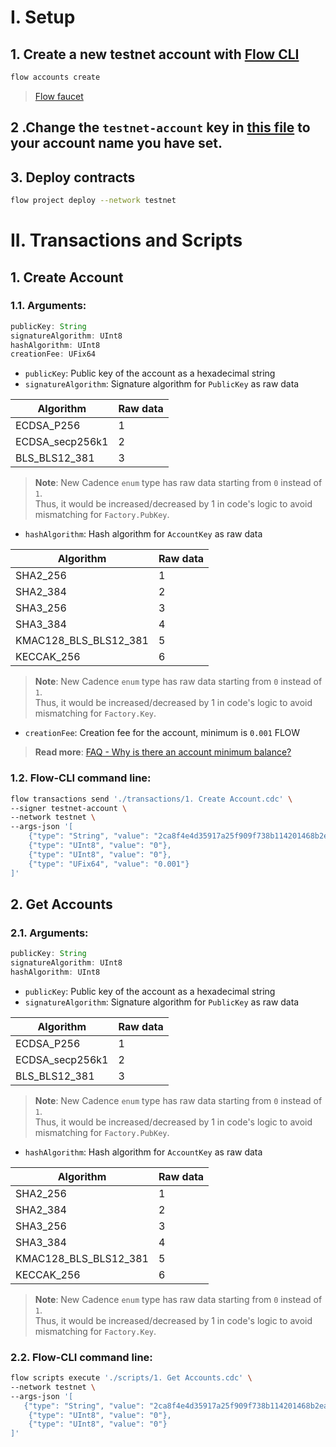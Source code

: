 # I. Setup
## 1. Create a new testnet account with [Flow CLI](https://docs.onflow.org/flow-cli/install/)
```bash
flow accounts create
```
> [Flow faucet](https://testnet-faucet-v2.onflow.org/fund-account)

## 2 .Change the `testnet-account` key in [this file](./flow.json) to your account name you have set.
## 3. Deploy contracts
```bash
flow project deploy --network testnet
```
# II. Transactions and Scripts
## 1. Create Account
### 1.1. Arguments:
```js
publicKey: String
signatureAlgorithm: UInt8
hashAlgorithm: UInt8
creationFee: UFix64
```
- `publicKey`: Public key of the account as a hexadecimal string
- `signatureAlgorithm`: Signature algorithm for `PublicKey` as raw data

| Algorithm | Raw data |
| --------- | -------- |
| ECDSA_P256 | 1 |
| ECDSA_secp256k1 | 2 |
| BLS_BLS12_381 | 3 |

> **Note**: New Cadence `enum` type has raw data starting from `0` instead of `1`. \
> Thus, it would be increased/decreased by 1 in code's logic to avoid mismatching for `Factory.PubKey`.
- `hashAlgorithm`: Hash algorithm for `AccountKey` as raw data

| Algorithm | Raw data |
| --------- | -------- |
| SHA2_256 | 1 |
| SHA2_384 | 2 |
| SHA3_256 | 3 |
| SHA3_384 | 4 |
| KMAC128_BLS_BLS12_381 | 5 |
| KECCAK_256 | 6 |

> **Note**: New Cadence `enum` type has raw data starting from `0` instead of `1`. \
> Thus, it would be increased/decreased by 1 in code's logic to avoid mismatching for `Factory.Key`.
- `creationFee`: Creation fee for the account, minimum is `0.001` FLOW
> **Read more**: [FAQ - Why is there an account minimum balance?](https://developers.flow.com/concepts/start-here/storage#storage-parameters)
### 1.2. Flow-CLI command line:
```bash
flow transactions send './transactions/1. Create Account.cdc' \
--signer testnet-account \
--network testnet \
--args-json '[
    {"type": "String", "value": "2ca8f4e4d35917a25f909f738b114201468b2ea0b60ebe2cdd9b6ed3eb25717340e12ac97fbf4efa66f3f45f4673127c9d9f717e40ee4c0aac1dea42ae9db3e4"},
    {"type": "UInt8", "value": "0"},
    {"type": "UInt8", "value": "0"},
    {"type": "UFix64", "value": "0.001"}
]'
```

## 2. Get Accounts
### 2.1. Arguments:
```js
publicKey: String
signatureAlgorithm: UInt8
hashAlgorithm: UInt8
```
- `publicKey`: Public key of the account as a hexadecimal string
- `signatureAlgorithm`: Signature algorithm for `PublicKey` as raw data

| Algorithm | Raw data |
| --------- | -------- |
| ECDSA_P256 | 1 |
| ECDSA_secp256k1 | 2 |
| BLS_BLS12_381 | 3 |

> **Note**: New Cadence `enum` type has raw data starting from `0` instead of `1`. \
> Thus, it would be increased/decreased by 1 in code's logic to avoid mismatching for `Factory.PubKey`.
- `hashAlgorithm`: Hash algorithm for `AccountKey` as raw data

| Algorithm | Raw data |
| --------- | -------- |
| SHA2_256 | 1 |
| SHA2_384 | 2 |
| SHA3_256 | 3 |
| SHA3_384 | 4 |
| KMAC128_BLS_BLS12_381 | 5 |
| KECCAK_256 | 6 |

> **Note**: New Cadence `enum` type has raw data starting from `0` instead of `1`. \
> Thus, it would be increased/decreased by 1 in code's logic to avoid mismatching for `Factory.Key`.
### 2.2. Flow-CLI command line:
```bash
flow scripts execute './scripts/1. Get Accounts.cdc' \
--network testnet \
--args-json '[
   {"type": "String", "value": "2ca8f4e4d35917a25f909f738b114201468b2ea0b60ebe2cdd9b6ed3eb25717340e12ac97fbf4efa66f3f45f4673127c9d9f717e40ee4c0aac1dea42ae9db3e4"},
    {"type": "UInt8", "value": "0"},
    {"type": "UInt8", "value": "0"}
]'
```